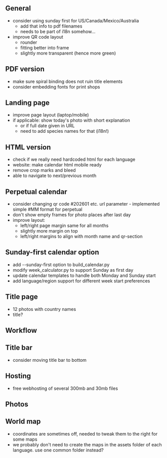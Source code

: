 ## General
+ consider using sunday first for US/Canada/Mexico/Australia
  + add that info to pdf filenames
  + needs to be part of i18n somehow…
+ improve QR code layout
  + rounder
  + fitting better into frame
  + slightly more transparent (hence more green)

## PDF version
+ make sure spiral binding does not ruin title elements
+ consider embedding fonts for print shops

## Landing page
+ improve page layout (laptop/mobile)
+ if applicable: show today's photo with short explanation
  + or if full date given in URL
  + need to add species names for that (i18n!)

## HTML version
+ check if we really need hardcoded html for each language
+ website: make calendar html mobile ready
+ remove crop marks and bleed
+ able to navigate to next/previous month

## Perpetual calendar
+ consider changing qr code #202601 etc. url parameter - implemented simple #MM format for perpetual
+ don't show empty frames for photo places after last day
+ improve layout:
  + left/right page margin same for all months
  + slightly more margin on top
  + left/right margins to align with month name and qr-section

## Sunday-first calendar option
+ add --sunday-first option to build_calendar.py
+ modify week_calculator.py to support Sunday as first day
+ update calendar templates to handle both Monday and Sunday start
+ add language/region support for different week start preferences

## Title page
+ 12 photos with country names
+ title?

## Workflow

## Title bar
+ consider moving title bar to bottom

## Hosting
+ free webhosting of several 300mb and 30mb files

## Photos

## World map
+ coordinates are sometimes off, needed to tweak them to the right for some maps
+ we probably don't need to create the maps in the assets folder of each language. use one common folder instead?
